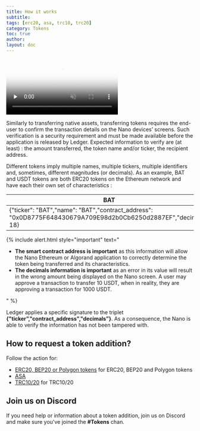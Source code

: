 ```yaml
---
title: How it works
subtitle:
tags: [erc20, asa, trc10, trc20]
category: Tokens
toc: true
author:
layout: doc
---
```


<div class="uk-text-center">
    <video controls muted preload='none' poster='/uploads//videos/covers/Tokens.png' ><source src="/uploads//videos/Tokens.mp4" type='video/mp4'></video><br>
</div>

Similarly to transferring native assets, transferring tokens requires the end-user to confirm the transaction details on the Nano devices’ screens. Such verification is a security requirement and must be made available before the application is released by Ledger. Expected information to verify are (at least) : the amount transferred, the token name and/or ticker, the recipient address.

Different tokens imply multiple names, multiple tickers, multiple identifiers and, sometimes, different magnitudes (or decimals). As an example, BAT and USDT tokens are both ERC20 tokens on the Ethereum network and have each their own set of characteristics :

|     BAT       |     USDT     |
|---------------|--------------|
|{"ticker": "BAT","name": "BAT","contract_address": "0x0D8775F648430679A709E98d2b0Cb6250d2887EF","decimals": 18}|{"ticker": "USDT","name": "Tether USDT","contract_address": "0xdAC17F958D2ee523a2206206994597C13D831ec7","decimals": 6}|

<!--  -->
{% include alert.html style="important" text="<ul><li><b>The smart contract address is important</b> as this information will allow the Nano Ethereum or Algorand application to correctly determine the token being transferred and its characteristics.</li><li><b>The decimals information is important</b> as an error in its value will result in the wrong amount being displayed on the Nano screen. A user may approve a transaction to transfer 10 USDT, when in reality, they are approving a transaction for 1000 USDT.</li></ul>" %}
<!--  -->

Ledger applies a specific signature to the triplet **{"ticker”,"contract_address","decimals”}**. As a consequence, the Nano is able to verify the information has not been tampered with.

## How to request a token addition?

Follow the action for:
- [ERC20, BEP20 or Polygon tokens](../erc20-bep20) for ERC20, BEP20 and Polygon tokens
- [ASA](../asa) 
- [TRC10/20](../trc) for TRC10/20

## Join us on Discord

If you need help or information about a token addition, join us on Discord and make sure you've joined the **#Tokens** chan.
